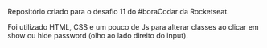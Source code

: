 Repositório criado para o desafio 11 do #boraCodar da Rocketseat.

Foi utilizado HTML, CSS e um pouco de Js para alterar classes ao clicar em show ou hide password (olho ao lado direito do input).
